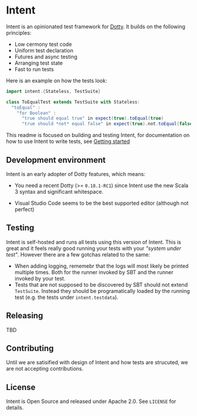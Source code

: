 # Intent

Intent is an opinionated test framework for [Dotty](https://dotty.epfl.ch). It builds on
the following principles:

* Low cermony test code
* Uniform test declaration
* Futures and async testing
* Arranging test state
* Fast to run tests

Here is an example on how the tests look:

```scala
import intent.{Stateless, TestSuite}

class ToEqualTest extends TestSuite with Stateless:
  "toEqual" :
    "for Boolean" :
      "true should equal true" in expect(true).toEqual(true)
      "true should *not* equal false" in expect(true).not.toEqual(false)
```

This readme is focused on building and testing Intent, for documentation on
how to use Intent to write tests, see [Getting started](docs/getting-started.md)


## Development environment

Intent is an early adopter of Dotty features, which means:
* You need a recent Dotty (>= `0.18.1-RC1`) since Intent use the new Scala 3 syntax
 and significant whitespace.

* Visual Studio Code seems to be the best supported editor (although not perfect)


## Testing

Intent is self-hosted and runs all tests using this version of Intent. This is
great and it feels really good running your tests with your _"system under test"_.
However there are a few gotchas related to the same:

* When adding logging, rememebr that the logs will most likely be printed multiple
  times. Both for the runner invoked by SBT and the runner invoked by your test.
* Tests that are not supposed to be discovered by SBT should not extend `TestSuite`.
  Instead they should be programatically loaded by the running test (e.g. the tests
  under `intent.testdata`).


## Releasing

TBD


## Contributing

Until we are satisified with design of Intent and how tests are strucuted, we are
not accepting contributions.


## License

Intent is Open Source and released under Apache 2.0. See `LICENSE` for details.

